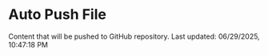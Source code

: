 # Auto Push File

Content that will be pushed to GitHub repository.
Last updated: 06/29/2025, 10:47:18 PM